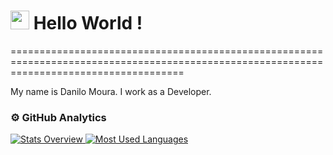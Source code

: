 
<h1><img src="https://emojis.slackmojis.com/emojis/images/1531849430/4246/blob-sunglasses.gif?1531849430" width="30"/> Hello World ! </h1>
==========================================================================================================================================


My name is Danilo Moura. I work as a Developer.


### ⚙️ GitHub Analytics

<a href='https://github.com/danilogmoura/github-stats-transparent'>
  
![Stats Overview](https://raw.githubusercontent.com/danilogmoura/github-stats-transparent/output/generated/overview.svg)
![Most Used Languages](https://raw.githubusercontent.com/danilogmoura/github-stats-transparent/output/generated/languages.svg)

</a>
